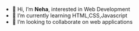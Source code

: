 - 👋 Hi, I’m <b>Neha</b>, interested in Web Development
- 🌱 I’m currently learning HTML,CSS,Javascript
- 💞️ I’m looking to collaborate on web applications

<!---
devnehag/devnehag is a ✨ special ✨ repository because its `README.md` (this file) appears on your GitHub profile.
You can click the Preview link to take a look at your changes.
--->
